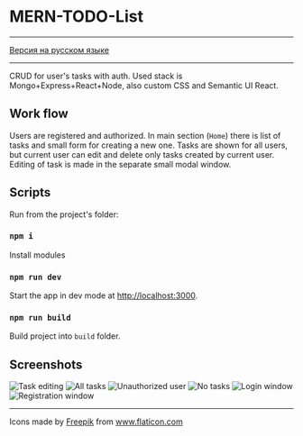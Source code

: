 # MERN-TODO-List

___

[Версия на русском языке](README_ru.md)

___

CRUD for user's tasks with auth. 
Used stack is Mongo+Express+React+Node, also custom CSS and Semantic UI React.

## Work flow
Users are registered and authorized.
In main section (`Home`) there is list of tasks and small form for creating a new one.
Tasks are shown for all users, but current user can edit and delete only tasks created by current user.
Editing of task is made in the separate small modal window. 

## Scripts
Run from the project's folder:

### `npm i`
Install modules

### `npm run dev`
Start the app in dev mode at [http://localhost:3000](http://localhost:3000).

### `npm run build`
Build project into `build` folder.

## Screenshots
![Task editing](screenshots/screenshot_edit.png?raw=true "Task editing")
![All tasks](screenshots/screenshot_home.png?raw=true "All tasks")
![Unauthorized user](screenshots/screenshot_home_empty.png?raw=true "Unauthorized user")
![No tasks](screenshots/screenshot_home_empty_logged.png?raw=true "No tasks")
![Login window](screenshots/screenshot_log_in.png?raw=true "Login window")
![Registration window](screenshots/screenshot_sign_up.png?raw=true "Registration window")

---

Icons made by <a href="https://www.flaticon.com/authors/freepik" title="Freepik">Freepik</a> from 
<a href="https://www.flaticon.com/" title="Flaticon"> www.flaticon.com